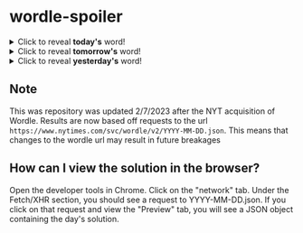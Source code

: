 # wordle-spoiler

<details>
  <summary>Click to reveal <b>today's</b> word!</summary>
  <br>
  <b> queue </b>
</details>

<details>
  <summary>Click to reveal <b>tomorrow's</b> word!</summary>
  <br>
  <b> candy </b>
</details>

<details>
  <summary>Click to reveal <b>yesterday's</b> word!</summary>
  <br>
  <b> think </b>
</details>

## Note
This was repository was updated 2/7/2023 after the NYT acquisition of Wordle. Results are now based off requests to the url `https://www.nytimes.com/svc/wordle/v2/YYYY-MM-DD.json`. This means that changes to the wordle url may result in future breakages

## How can I view the solution in the browser?
Open the developer tools in Chrome. Click on the "network" tab. Under the Fetch/XHR section, you should see a request to YYYY-MM-DD.json. If you click on that request and view the "Preview" tab, you will see a JSON object containing the day's solution.